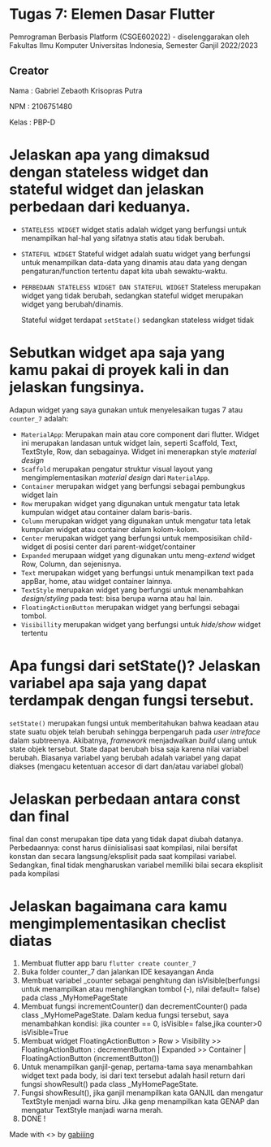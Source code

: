 # Tugas 7: Elemen Dasar Flutter

Pemrograman Berbasis Platform (CSGE602022) - diselenggarakan oleh Fakultas Ilmu Komputer Universitas Indonesia, Semester Ganjil 2022/2023

## Creator
Nama : Gabriel Zebaoth Krisopras Putra  

NPM : 2106751480

Kelas : PBP-D


# Jelaskan apa yang dimaksud dengan stateless widget dan stateful widget dan jelaskan perbedaan dari keduanya.

- ```STATELESS WIDGET```
  widget statis adalah widget yang berfungsi untuk menampilkan hal-hal yang sifatnya statis atau tidak berubah. 
  
- ```STATEFUL WIDGET```
    Stateful widget adalah suatu widget yang berfungsi untuk menampilkan data-data yang dinamis atau data yang dengan pengaturan/function tertentu dapat kita ubah sewaktu-waktu.
- ```PERBEDAAN STATELESS WIDGET DAN STATEFUL WIDGET```
  Stateless merupakan widget yang tidak berubah, sedangkan stateful widget merupakan widget yang berubah/dinamis.

  Stateful widget terdapat ```setState()``` sedangkan stateless widget tidak

  

# Sebutkan widget apa saja yang kamu pakai di proyek kali in dan jelaskan fungsinya.
Adapun widget yang saya gunakan untuk menyelesaikan tugas 7  atau ```counter_7``` adalah:
- ```MaterialApp```: Merupakan main atau core component dari flutter. Widget ini merupakan landasan untuk widget lain, seperti Scaffold, Text, TextStyle, Row, dan sebagainya. Widget ini menerapkan style *material design*
- ```Scaffold``` merupakan pengatur struktur visual layout yang mengimplementasikan *material design* dari ```MaterialApp```.
- ```Container``` merupakan widget yang berfungsi sebagai pembungkus widget lain 
- ```Row``` merupakan widget yang digunakan untuk mengatur tata letak kumpulan widget atau container dalam baris-baris.
- ```Column``` merupakan widget yang digunakan untuk mengatur tata letak kumpulan widget atau container dalam kolom-kolom.
- ```Center``` merupakan widget yang berfungsi untuk memposisikan child-widget di posisi center dari parent-widget/container
- ```Expanded``` merupaan widget yang digunakan untu meng-*extend*  widget Row, Column, dan sejenisnya.
- ```Text``` merupakan widget yang berfungsi untuk menampilkan text pada appBar, home, atau widget container lainnya.
- ```TextStyle``` merupakan widget yang berfungsi untuk menambahkan *design/styling* pada test: bisa berupa warna atau hal lain.
- ```FloatingActionButton``` merupakan widget yang berfungsi sebagai tombol.
- ```Visibillity``` merupakan widget yang berfungsi untuk *hide/show* widget tertentu


# Apa fungsi dari setState()? Jelaskan variabel apa saja yang dapat terdampak dengan fungsi tersebut.

```setState()``` merupakan fungsi untuk memberitahukan bahwa keadaan atau state suatu objek telah berubah sehingga berpengaruh pada *user intreface* dalam subtreenya. Akibatnya, *framework* menjadwalkan *build* ulang untuk state objek tersebut. State dapat berubah bisa saja karena nilai variabel berubah. Biasanya variabel yang berubah adalah variabel yang dapat diakses (mengacu ketentuan accesor di dart dan/atau variabel global)


# Jelaskan perbedaan antara const dan final
final dan const merupakan tipe data yang tidak dapat diubah datanya. Perbedaannya:
const harus diinisialisasi saat kompilasi, nilai bersifat konstan dan secara langsung/eksplisit pada saat kompilasi variabel. Sedangkan, final tidak mengharuskan variabel memiliki bilai secara eksplisit pada kompilasi

# Jelaskan bagaimana cara kamu mengimplementasikan checlist diatas
1. Membuat flutter app baru ```flutter create counter_7```
2. Buka folder counter_7 dan jalankan IDE kesayangan Anda
3. Membuat variabel _counter sebagai penghitung dan isVisible(berfungsi untuk menampilkan atau menghilangkan tombol (-), nilai default= false) pada class _MyHomePageState
4. Membuat fungsi incrementCounter() dan decrementCounter() pada class _MyHomePageState. Dalam kedua fungsi tersebut, saya menambahkan kondisi: jika counter == 0, isVisible= false,jika counter>0 isVisible=True
5. Membuat widget FloatingActionButton > Row > Visibility >>  FloatingActionButton : decrementButton |  Expanded >> Container | FloatingActionButton (incrementButton())
6. Untuk menampilkan ganjil-genap, pertama-tama saya menambahkan widget text pada body, isi dari text tersebut adalah hasil return dari fungsi showResult() pada class _MyHomePageState.
7. Fungsi showResult(), jika ganjil menampilkan kata GANJIL dan mengatur TextStyle menjadi warna biru. Jika genp menampilkan kata GENAP dan mengatur TextStyle manjadi warna merah.
8. DONE !



Made with <> by [gabiiing](https://github.com/gabiiing/)
